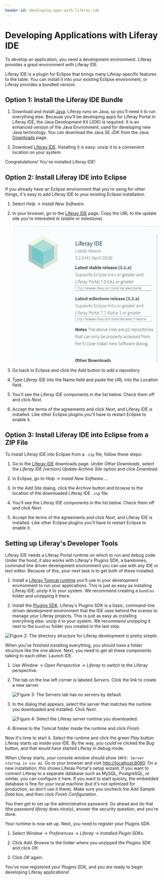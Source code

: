 ```yaml
---
header-id: developing-apps-with-liferay-ide
---
```


# Developing Applications with Liferay IDE

To develop an application, you need a development environment. Liferay provides
a great environment with Liferay IDE. 

Liferay IDE is a plugin for Eclipse that brings many Liferay-specific features
to the table. You can install it into your existing Eclipse environment, or
Liferay provides a bundled version. 

## Option 1: Install the Liferay IDE Bundle

1. Download and install [Java](http://java.oracle.com). Liferay runs on Java, so
   you'll need it to run everything else. Because you'll be developing apps for
   Liferay Portal in Liferay IDE, the Java Development Kit (JDK) is required. It
   is an enhanced version of the Java Environment, used for developing new Java
   technology. You can download the Java SE JDK from the Java
   [Downloads](http://www.oracle.com/technetwork/java/javase/downloads/index.html)
   page. 

2. Download
   [Liferay IDE](https://www.liferay.com/downloads/liferay-projects/liferay-ide).
   Installing it is easy: unzip it to a convenient location on your system. 

Congratulations! You've installed Liferay IDE! 

## Option 2: Install Liferay IDE into Eclipse

If you already have an Eclipse environment that you're using for other
things, it's easy to add Liferay IDE to your existing Eclipse installation. 

1. Select *Help* &rarr; *Install New Software*. 

2. In your browser, go to the
   [Liferay IDE](https://www.liferay.com/downloads/liferay-projects/liferay-ide)
   page. Copy the URL to the update site you're interested in (stable or
   milestone). 

    ![Figure 1: Liferay provides two update sites: stable for those who want a well-tested environment, and milestone for those who like the bleeding edge.](../../../images/liferay-ide-download.png)

3. Go back to Eclipse and click the *Add* button to add a repository. 

4. Type *Liferay IDE* into the Name field and paste the URL into the Location 
   field. 

5. You'll see the Liferay IDE components in the list below. Check them off and
   click *Next*. 

6. Accept the terms of the agreements and click *Next*, and Liferay IDE is
   installed. Like other Eclipse plugins you'll have to restart Eclipse to
   enable it. 

## Option 3: Install Liferay IDE into Eclipse from a ZIP File

To install Liferay IDE into Eclipse from a `.zip` file, follow these steps: 

1. Go to the
   [Liferay IDE](https://www.liferay.com/downloads/liferay-projects/liferay-ide)
   downloads page. Under *Other Downloads*, select the *Liferay IDE [version]
   Update Archive Site* option and click *Download*.

2. In Eclipse, go to *Help* &rarr; *Install New Software...*. 

3. In the *Add Site* dialog, click the *Archive* button and browse to the
   location of the downloaded Liferay IDE `.zip` file.

4. You'll see the Liferay IDE components in the list below. Check them off and
   click *Next*. 

5. Accept the terms of the agreements and click *Next*, and Liferay IDE is
   installed. Like other Eclipse plugins you'll have to restart Eclipse to
   enable it. 

## Setting up Liferay's Developer Tools

Liferay IDE needs a Liferay Portal runtime on which to run and debug code.
Under the hood, it also works with Liferay's Plugins SDK, a barebones,
command line driven development environment you can use with any IDE or text
editor. Because of this, your next task is to get both of these installed. 

1. Install a
   [Liferay Tomcat runtime](https://www.liferay.com/downloads/liferay-portal/available-releases)
   you'll use in your development environment to run your applications. This is
   just as easy as installing Liferay IDE: unzip it to your system. We recommend
   creating a `bundles` folder and unzipping it there. 

2. Install the
   [Plugins SDK](https://www.liferay.com/downloads#additional-files).
   Liferay's Plugins SDK is a basic, command-line driven development environment
   that the IDE uses behind the scenes to manage your Liferay projects. This is
   just as easy as installing everything else: unzip it to your system. We
   recommend unzipping it next to the `bundles` folder you created in the last
   step. 

![Figure 2: The directory structure for Liferay development is pretty simple.](../../../images/developer-directory-structure.png)

When you've finished installing everything, you should have a folder structure
like the one above. Next, you need to get all these components talking to each
other. Launch IDE.
 
1. Use *Window* &rarr; *Open Perspective* &rarr; *Liferay* to switch to the
   Liferay perspective. 

2. The tab on the low left corner is labeled *Servers*. Click the link to create
   a new server. 

	![Figure 3: The Servers tab has no servers by default.](../../../images/lds-servers.png)

3. In the dialog that appears, select the server that matches the runtime you
   downloaded and installed. Click *Next*. 

	![Figure 4: Select the Liferay server runtime you downloaded.](../../../images/lds-select-server.png)

4. Browse to the Tomcat folder inside the runtime and click *Finish*. 

Now it's time to start it. Select the runtime and click the green *Play* button.
Liferay starts up inside your IDE. By the way, you could've clicked the *Bug*
button, and that would have started Liferay in debug mode. 

When Liferay starts, your console window should show `INFO: Server startup in
xxx ms`. Go to your browser and visit
[http://localhost:8080](http://localhost:8080). On a new installation, this
shows Liferay Portal's setup wizard. If you want to connect Liferay to a
separate database such as MySQL, PostgreSQL, or similar, you can configure it
here. If you want to start quickly, the embedded database is fine for your local
machine (but it's not optimized for production, so don't use it there). Make
sure you uncheck the *Add Sample Data* box, and then click *Finish
Configuration*. 

You then get to set up the administrative password. Go ahead and do that (the
password *liferay* does nicely), answer the security question, and you're done. 

Your runtime is now set up. Next, you need to register your Plugins SDK. 

1. Select *Window* &rarr; *Preferences* &rarr; *Liferay* &rarr; *Installed
   Plugin SDKs*. 

2. Click *Add*. Browse to the folder where you unzipped the Plugins SDK and
   click *OK*. 

3. Click *OK* again. 

You've now registered your Plugins SDK, and you are ready to begin
developing Liferay applications! 

